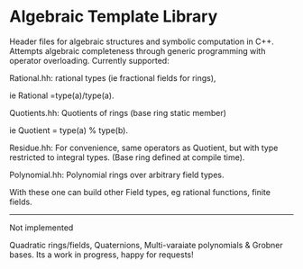 # Algebraic Template Library

Header files for algebraic structures and symbolic computation in C++.
Attempts algebraic completeness through generic programming with operator overloading. 
Currently supported:

Rational.hh:  rational types (ie fractional fields for rings),

ie Rational =type(a)/type(a).

Quotients.hh: Quotients of rings
(base ring static member)

ie Quotient = type(a) % type(b).

Residue.hh: For convenience, same operators as Quotient, but with type restricted to integral types.
(Base ring defined at compile time). 

Polynomial.hh: Polynomial rings over arbitrary field types.

With these one can build other Field types, eg rational functions, finite fields.

******************************************************************************************************

Not implemented

Quadratic rings/fields, Quaternions, Multi-varaiate polynomials & Grobner bases.
Its a work in progress, happy for requests!

